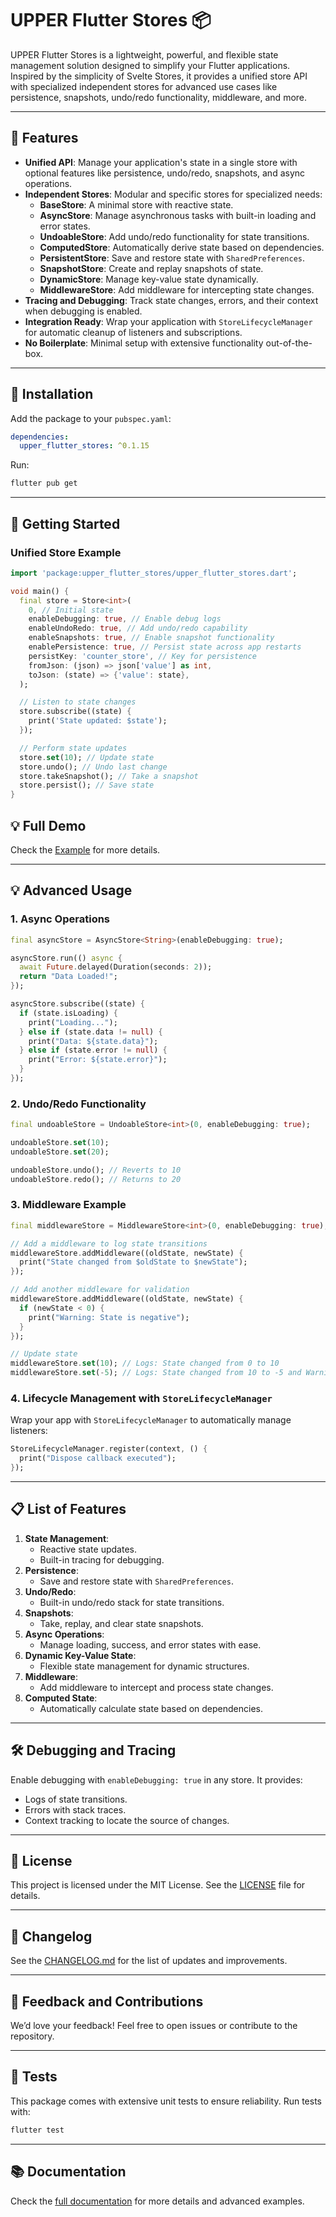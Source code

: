 # UPPER Flutter Stores 📦

UPPER Flutter Stores is a lightweight, powerful, and flexible state management solution designed to simplify your Flutter applications. Inspired by the simplicity of Svelte Stores, it provides a unified store API with specialized independent stores for advanced use cases like persistence, snapshots, undo/redo functionality, middleware, and more.

---

## 🌟 Features

- **Unified API**: Manage your application's state in a single store with optional features like persistence, undo/redo, snapshots, and async operations.
- **Independent Stores**: Modular and specific stores for specialized needs:
  - **BaseStore**: A minimal store with reactive state.
  - **AsyncStore**: Manage asynchronous tasks with built-in loading and error states.
  - **UndoableStore**: Add undo/redo functionality for state transitions.
  - **ComputedStore**: Automatically derive state based on dependencies.
  - **PersistentStore**: Save and restore state with `SharedPreferences`.
  - **SnapshotStore**: Create and replay snapshots of state.
  - **DynamicStore**: Manage key-value state dynamically.
  - **MiddlewareStore**: Add middleware for intercepting state changes.
- **Tracing and Debugging**: Track state changes, errors, and their context when debugging is enabled.
- **Integration Ready**: Wrap your application with `StoreLifecycleManager` for automatic cleanup of listeners and subscriptions.
- **No Boilerplate**: Minimal setup with extensive functionality out-of-the-box.

---

## 🔧 Installation

Add the package to your `pubspec.yaml`:

```yaml
dependencies:
  upper_flutter_stores: ^0.1.15
```

Run:

```bash
flutter pub get
```

---

## 🚀 Getting Started

### Unified Store Example

```dart
import 'package:upper_flutter_stores/upper_flutter_stores.dart';

void main() {
  final store = Store<int>(
    0, // Initial state
    enableDebugging: true, // Enable debug logs
    enableUndoRedo: true, // Add undo/redo capability
    enableSnapshots: true, // Enable snapshot functionality
    enablePersistence: true, // Persist state across app restarts
    persistKey: 'counter_store', // Key for persistence
    fromJson: (json) => json['value'] as int,
    toJson: (state) => {'value': state},
  );

  // Listen to state changes
  store.subscribe((state) {
    print('State updated: $state');
  });

  // Perform state updates
  store.set(10); // Update state
  store.undo(); // Undo last change
  store.takeSnapshot(); // Take a snapshot
  store.persist(); // Save state
}
```
## 💡 Full Demo
Check the [Example](https://github.com/upperdo/upper_flutter_stores) for more details.

---

## 💡 Advanced Usage

### 1. Async Operations

```dart
final asyncStore = AsyncStore<String>(enableDebugging: true);

asyncStore.run(() async {
  await Future.delayed(Duration(seconds: 2));
  return "Data Loaded!";
});

asyncStore.subscribe((state) {
  if (state.isLoading) {
    print("Loading...");
  } else if (state.data != null) {
    print("Data: ${state.data}");
  } else if (state.error != null) {
    print("Error: ${state.error}");
  }
});
```

### 2. Undo/Redo Functionality

```dart
final undoableStore = UndoableStore<int>(0, enableDebugging: true);

undoableStore.set(10);
undoableStore.set(20);

undoableStore.undo(); // Reverts to 10
undoableStore.redo(); // Returns to 20
```

### 3. Middleware Example

```dart
final middlewareStore = MiddlewareStore<int>(0, enableDebugging: true);

// Add a middleware to log state transitions
middlewareStore.addMiddleware((oldState, newState) {
  print("State changed from $oldState to $newState");
});

// Add another middleware for validation
middlewareStore.addMiddleware((oldState, newState) {
  if (newState < 0) {
    print("Warning: State is negative");
  }
});

// Update state
middlewareStore.set(10); // Logs: State changed from 0 to 10
middlewareStore.set(-5); // Logs: State changed from 10 to -5 and Warning: State is negative
```

### 4. Lifecycle Management with `StoreLifecycleManager`

Wrap your app with `StoreLifecycleManager` to automatically manage listeners:

```dart
StoreLifecycleManager.register(context, () {
  print("Dispose callback executed");
});
```

---

## 📋 List of Features

1. **State Management**:
   - Reactive state updates.
   - Built-in tracing for debugging.
2. **Persistence**:
   - Save and restore state with `SharedPreferences`.
3. **Undo/Redo**:
   - Built-in undo/redo stack for state transitions.
4. **Snapshots**:
   - Take, replay, and clear state snapshots.
5. **Async Operations**:
   - Manage loading, success, and error states with ease.
6. **Dynamic Key-Value State**:
   - Flexible state management for dynamic structures.
7. **Middleware**:
   - Add middleware to intercept and process state changes.
8. **Computed State**:
   - Automatically calculate state based on dependencies.

---

## 🛠 Debugging and Tracing

Enable debugging with `enableDebugging: true` in any store. It provides:

- Logs of state transitions.
- Errors with stack traces.
- Context tracking to locate the source of changes.

---

## 📄 License

This project is licensed under the MIT License. See the [LICENSE](LICENSE) file for details.

---

## 📝 Changelog

See the [CHANGELOG.md](CHANGELOG.md) for the list of updates and improvements.

---

## 💬 Feedback and Contributions

We’d love your feedback! Feel free to open issues or contribute to the repository.

---

## 🧪 Tests

This package comes with extensive unit tests to ensure reliability. Run tests with:

```bash
flutter test
```

---

## 📚 Documentation

Check the [full documentation](https://github.com/upperdo/upper_flutter_stores/tree/master/doc) for more details and advanced examples.
